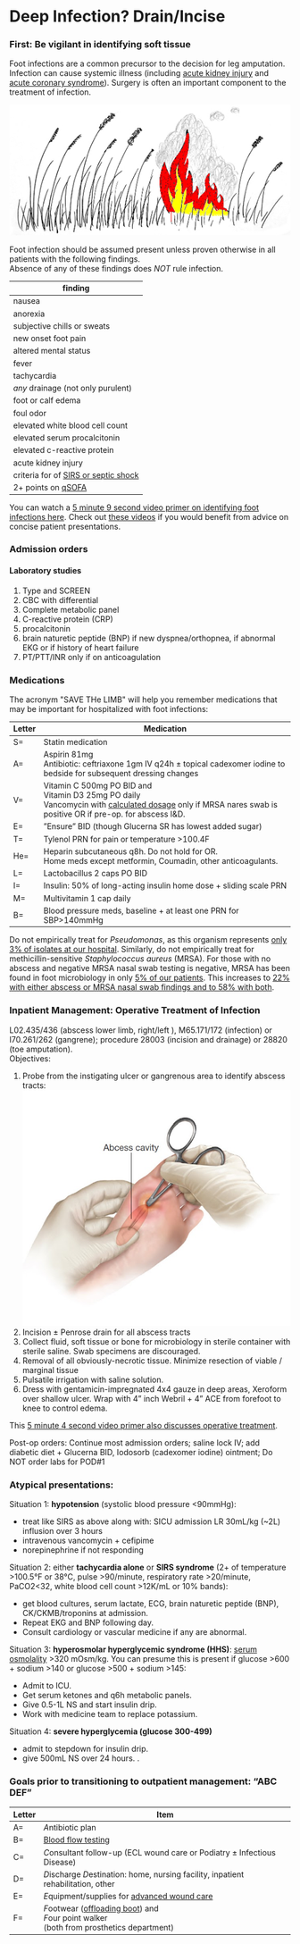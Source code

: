 <head>
<!-- Global site tag (gtag.js) - Google Analytics -->
<script async src="https://www.googletagmanager.com/gtag/js?id=G-YPLVGC5FDP"></script>
<script>
  window.dataLayer = window.dataLayer || [];
  function gtag(){dataLayer.push(arguments);}
  gtag('js', new Date());

  gtag('config', 'G-YPLVGC5FDP');
</script>
</head>

# Deep Infection? Drain/Incise

### First: Be vigilant in identifying soft tissue
Foot infections are a common precursor to the decision for leg amputation. 
Infection can cause systemic illness (including [acute kidney injury](https://github.com/nealbarshes/nealbarshes.github.io/blob/main/articles/AKIosteomyelitis.pdf) and [acute coronary syndrome](https://github.com/nealbarshes/nealbarshes.github.io/blob/main/articles/ACSinDFI.pdf)). 
Surgery is often an important component to the treatment of infection.

![Foot infections: put out the fire!](/assets/WildfireColor.jpg "Foot infections: put out the fire!")

Foot infection should be assumed present unless proven otherwise in all patients with the following findings.<br> Absence of any of these findings does <i>NOT</i> rule infection.


|  <b>finding </b> |
|  ---  |
|  nausea  |
|  anorexia  |
|  subjective chills or sweats  |
|  new onset foot pain  |
|  altered mental status  |
|  fever  |
|  tachycardia  |
|  <i>any</i> drainage (not only purulent) |
|  foot or calf edema  |
|  foul odor  |
|  elevated white blood cell count |
|  elevated serum procalcitonin |
|  elevated c-reactive protein |
|  acute kidney injury  |
|  criteria for of [SIRS or septic shock](https://www.mdcalc.com/sirs-sepsis-septic-shock-criteria)  |
|  2+ points on [qSOFA](https://www.mdcalc.com/qsofa-quick-sofa-score-sepsis) |

You can watch a [5 minute 9 second video primer on identifying foot infections here](https://youtu.be/Gpw9stEfSbM). Check out [these videos](https://www.youtube.com/playlist?list=PL65JmypVmSg7gEVB9zfNl-HEbnIUKVoxC) if you would benefit from advice on concise patient presentations.

### Admission orders

#### Laboratory studies
1. Type and SCREEN
2. CBC with differential
3. Complete metabolic panel
4. C-reactive protein (CRP)  
5. procalcitonin
6. brain naturetic peptide (BNP) if new dyspnea/orthopnea, if abnormal EKG or if history of heart failure
7. PT/PTT/INR only if on anticoagulation

### Medications
The acronym "SAVE THe LIMB" will help you remember medications that may be important for hospitalized with foot infections:

Letter | Medication
------------ | -------------
S= | Statin medication
A= | Aspirin 81mg <br>Antibiotic: ceftriaxone 1gm IV q24h ± topical cadexomer iodine to bedside for subsequent dressing changes
V= | Vitamin C 500mg PO BID and <br>Vitamin D3 25mg PO daily <br>Vancomycin with [calculated dosage](https://clincalc.com/Vancomycin/) only if MRSA nares swab is positive OR if  pre-op. for abscess I&D. 
E= | ”Ensure” BID (though Glucerna SR has lowest added sugar)
T= | Tylenol PRN for pain or temperature >100.4F
He= | Heparin subcutaneous q8h. Do not hold for OR.<br>Home meds except metformin, Coumadin, other anticoagulants.
L= | Lactobacillus 2 caps PO BID
I= | Insulin: 50% of long-acting insulin home dose + sliding scale PRN
M= | Multivitamin 1 cap daily
B= | Blood pressure meds, baseline + at least one PRN for SBP>140mmHg



Do not empirically treat for <i>Pseudomonas</i>, as this organism represents [only 3% of isolates at our hospital](https://github.com/nealbarshes/nealbarshes.github.io/blob/main/articles/Barshes%2C%20DFO%20treatment%20failure.pdf). Similarly, do not empirically treat for methicillin-sensitive <i>Staphylococcus aureus</i> (MRSA). For those with no abscess and negative MRSA nasal swab testing is negative, MRSA has been found in foot microbiology in only [5% of our patients](https://github.com/nealbarshes/nealbarshes.github.io/blob/main/articles/Ashong%2C%20MRSA%20osteomyelitis%202016.pdf). This increases to [22% with either abscess or MRSA nasal swab findings and to 58% with both](https://github.com/nealbarshes/nealbarshes.github.io/blob/main/articles/Ashong%2C%20MRSA%20osteomyelitis%202016.pdf). 


### Inpatient Management: Operative Treatment of Infection
L02.435/436 (abscess lower limb, right/left ), M65.171/172 (infection) or I70.261/262 (gangrene); procedure 28003 (incision and drainage) or 28820 (toe amputation).
<br>
Objectives:
1. Probe from the instigating ulcer or gangrenous area to identify abscess tracts: 
![probe to find the abscess tract](/assets/FootIncisionDrainage.jpg "probe to find the abscess tract")
2. Incision ± Penrose drain for all abscess tracts
3. Collect fluid, soft tissue or bone for microbiology in sterile container with sterile saline. Swab specimens are discouraged.
4. Removal of all obviously-necrotic tissue. Minimize resection of viable / marginal tissue
5. Pulsatile irrigation with saline solution.
6. Dress with gentamicin-impregnated 4x4 gauze in deep areas, Xeroform over shallow ulcer. Wrap with 4” inch Webril + 4” ACE from forefoot to knee to control edema. 

This [5 minute 4 second video primer also discusses operative treatment](https://youtu.be/HRmEiwslT4E).

Post-op orders: Continue most admission orders; saline lock IV; add diabetic diet + Glucerna BID, Iodosorb (cadexomer iodine) ointment; Do NOT order labs for POD#1



### Atypical presentations: 
Situation 1: <b>hypotension</b> (systolic blood pressure <90mmHg): 
<ul>
<li>treat like SIRS as above along with: SICU admission LR 30mL/kg (~2L) influsion over 3 hours</li>
<li>intravenous vancomycin + cefipime</li>
<li>norepinephrine if not responding</li>
</ul>

Situation 2: either <b>tachycardia alone</b> or <b>SIRS syndrome</b> (2+ of temperature >100.5&deg;F or 38&deg;C, pulse >90/minute, respiratory rate >20/minute, PaCO2<32, white blood cell count >12K/mL or 10% bands):
<ul>
<li>get blood cultures, serum lactate, ECG, brain naturetic peptide (BNP), CK/CKMB/troponins at admission.</li>
<li>Repeat EKG and BNP following day.</li>
 <li>Consult cardiology or vascular medicine if any are abnormal.</li>
</ul>

Situation 3: <b>hyperosmolar hyperglycemic syndrome (HHS)</b>: [serum osmolality](https://www.mdcalc.com/serum-osmolality-osmolarity) >320 mOsm/kg. You can presume this is present if glucose >600 + sodium >140 or glucose >500 + sodium >145:
<ul>
<li>Admit to ICU.</li>
<li>Get serum ketones and q6h metabolic panels.</li>
<li>Give  0.5-1L NS and start insulin drip.</li>
<li>Work with medicine team to replace potassium.</li>
</ul>

Situation 4: <b>severe hyperglycemia (glucose 300-499)</b>
<ul>
<li>admit to stepdown for insulin drip.</li>
<li>give 500mL NS over 24 hours. .</li>
</ul>



### Goals prior to transitioning to outpatient management: “ABC DEF”

|  Letter | Item |
|  ------------ | ------------- |
|  A= | <i>A</i>ntibiotic plan  |
|  B= | [Blood flow testing](https://nealbarshes.github.io/PAD/)  |
|  C= | <i>C</i>onsultant follow-up (ECL wound care or Podiatry ± Infectious Disease)  |
|  D= | <i>D</i>ischarge <i>D</i>estination: home, nursing facility, inpatient rehabilitation, other  |
|  E= | <i>E</i>quipment/supplies for [advanced wound care](https://nealbarshes.github.io/FootHealing/)  |
|  F= | <i>F</i>ootwear ([offloading boot](https://nealbarshes.github.io/FootHealing/)) and<br><i>F</i>our point walker<br>(both from prosthetics department)  |



